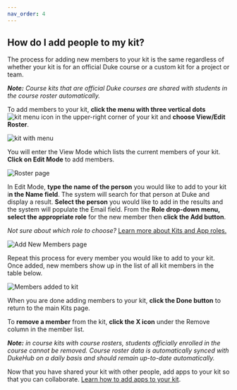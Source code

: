 ```yaml
---
nav_order: 4
---
```

## How do I add people to my kit?<br>

The process for adding new members to your kit is the same regardless of whether your kit is for an official Duke course or a custom kit for a project or team.

**_Note:_** *Course kits that are official Duke courses are shared with students in the course roster automatically.*

To add members to your kit, **click the menu with three vertical dots**![kit menu icon](images/image_8.png) in the upper-right corner of your kit and **choose View/Edit Roster**.

![kit with menu](images/image_7.png)

You will enter the View Mode which lists the current members of your kit. **Click on Edit Mode** to add members.

![Roster page](images/image_9.png)

In Edit Mode, **type the name of the person** you would like to add to your kit i**n the Name field**.  The system will search for that person at Duke and display a result.  **Select the person** you would like to add in the results and the system will populate the Email field.  From the **Role drop-down menu, select the appropriate role** for the new member then **click the Add button**.

*_Not sure about which role to choose?_* [Learn more about Kits and App roles.](/how-do-i-select-the-right-role-for-kit-members.md)

![Add New Members page](images/image_10.png)

Repeat this process for every member you would like to add to your kit.  Once added, new members show up in the list of all kit members in the table below.

![Members added to kit](images/image_11.png)

When you are done adding members to your kit, **click the Done button** to return to the main Kits page.

To **remove a member** from the kit, **click the X icon** under the Remove column in the member list.

**_Note:_** *in course kits with course rosters, students officially enrolled in the course cannot be removed.  Course roster data is automatically synced with DukeHub on a daily basis and should remain up-to-date automatically.*

Now that you have shared your kit with other people, add apps to your kit so that you can collaborate.  [Learn how to add apps to your kit](/how-do-i-add-apps-to-my-kit.md).
